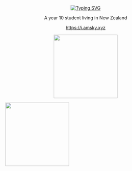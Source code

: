 <div align="center">
  <a href="https://git.io/typing-svg">
    <img src="https://readme-typing-svg.demolab.com?font=Fira+Code&pause=1000&center=true&width=435&lines=Hi!+I'm+Sky!" alt="Typing SVG" />
  </a>
</div>

<p align="center">A year 10 student living in New Zealand</p>
<p align="center"><a href=https://i.amsky.xyz>https://i.amsky.xyz</a></p>
<p align="center">
  <a href="https://github.com/c2y5">
    <img height=200 align="center" src="https://vercel.amsky.xyz/api?username=c2y5&theme=github_dark&show_icons=true&count_private=true" />
  </a>
</p
<p align="center">
  <a href="https://github.com/c2y5">
    <img height=200 align="center" src="https://github-readme-stats.hackclub.dev/api/wakatime?username=9331&api_domain=hackatime.hackclub.com&theme=github_dark&custom_title=Hackatime+Stats&layout=compact&cache_seconds=0&langs_count=8" />
  </a>
</p

